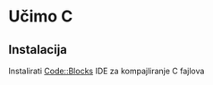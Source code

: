 # Učimo C

## Instalacija

Instalirati [Code::Blocks](http://www.codeblocks.org/) IDE za kompajliranje C fajlova
